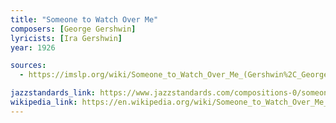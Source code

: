 ```yaml
---
title: "Someone to Watch Over Me"
composers: [George Gershwin]
lyricists: [Ira Gershwin]
year: 1926

sources:
  - https://imslp.org/wiki/Someone_to_Watch_Over_Me_(Gershwin%2C_George)

jazzstandards_link: https://www.jazzstandards.com/compositions-0/someonetowatchoverme.htm
wikipedia_link: https://en.wikipedia.org/wiki/Someone_to_Watch_Over_Me_(song)
---
```

